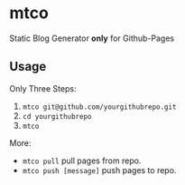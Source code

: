 # mtco

Static Blog Generator **only** for Github-Pages

## Usage

Only Three Steps:
1. `mtco git@github.com/yourgithubrepo.git`
2. `cd yourgithubrepo`
3. `mtco`

More:
* `mtco pull` pull pages from repo.
* `mtco push [message]` push pages to repo.

